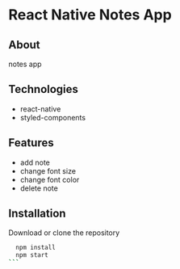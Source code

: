 # React Native Notes App

## About

notes app

## Technologies

- react-native
- styled-components

## Features

- add note
- change font size
- change font color
- delete note

## Installation

Download or clone the repository

````bash
  npm install
  npm start
```
````

